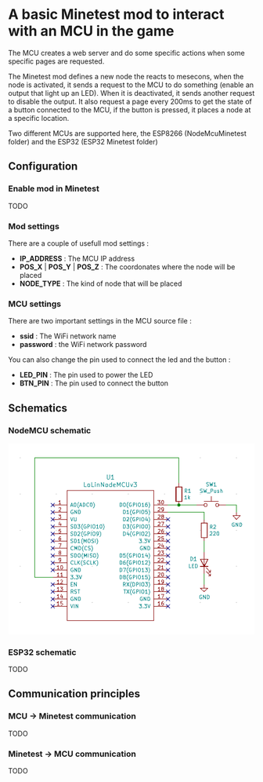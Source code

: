 # A basic Minetest mod to interact with an MCU in the game
The MCU creates a web server and do some specific actions when some specific pages are requested.

The Minetest mod defines a new node the reacts to mesecons, when the node is activated, it sends a request to the MCU to do something (enable an output that light up an LED). When it is deactivated, it sends another request to disable the output.
It also request a page every 200ms to get the state of a button connected to the MCU, if the button is pressed, it places a node at a specific location.

Two different MCUs are supported here, the ESP8266 (NodeMcuMinetest folder) and the ESP32 (ESP32 Minetest folder)

## Configuration
### Enable mod in Minetest
TODO

### Mod settings
There are a couple of usefull mod settings :
- **IP_ADDRESS** : The MCU IP address
- **POS_X** | **POS_Y** | **POS_Z** : The coordonates where the node will be placed
- **NODE_TYPE** : The kind of node that will be placed

### MCU settings
There are two important settings in the MCU source file :
- **ssid** : The WiFi network name
- **password** : the WiFi network password

You can also change the pin used to connect the led and the button :
- **LED_PIN** : The pin used to power the LED
- **BTN_PIN** : The pin used to connect the button

## Schematics
### NodeMCU schematic
![schematic](/schematics/NodeMCU.png)

### ESP32 schematic
TODO

## Communication principles
### MCU -> Minetest communication
TODO

### Minetest -> MCU communication
TODO
